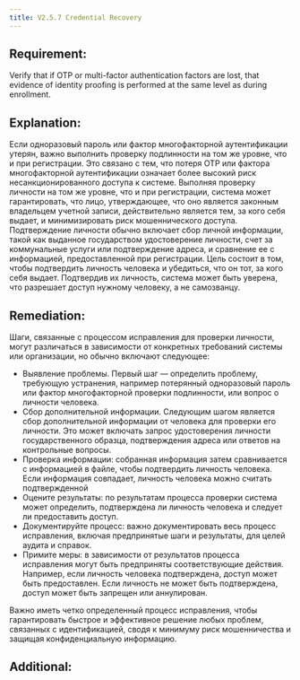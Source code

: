 ```yaml
---
title: V2.5.7 Credential Recovery
---
```




## Requirement:

Verify that if OTP or multi-factor authentication factors are lost, that evidence of identity proofing is performed at the same level as during enrollment.

## Explanation:

Если одноразовый пароль или фактор многофакторной аутентификации утерян, важно выполнить проверку подлинности на том же уровне, что и при регистрации. Это связано с тем, что потеря OTP или фактора многофакторной аутентификации означает более высокий риск несанкционированного доступа к системе. Выполняя проверку личности на том же уровне, что и при регистрации, система может гарантировать, что лицо, утверждающее, что оно является законным владельцем учетной записи, действительно является тем, за кого себя выдает, и минимизировать риск мошеннического доступа. Подтверждение личности обычно включает сбор личной информации, такой как выданное государством удостоверение личности, счет за коммунальные услуги или подтверждение адреса, и сравнение ее с информацией, предоставленной при регистрации. Цель состоит в том, чтобы подтвердить личность человека и убедиться, что он тот, за кого себя выдает. Подтвердив их личность, система может быть уверена, что разрешает доступ нужному человеку, а не самозванцу.

## Remediation:



Шаги, связанные с процессом исправления для проверки личности, могут различаться в зависимости от конкретных требований системы или организации, но обычно включают следующее: 

- Выявление проблемы. Первый шаг — определить проблему, требующую устранения, например потерянный одноразовый пароль или фактор многофакторной проверки подлинности, или вопрос о личности человека. 
- Сбор дополнительной информации. Следующим шагом является сбор дополнительной информации от человека для проверки его личности. Это может включать запрос удостоверения личности государственного образца, подтверждения адреса или ответов на контрольные вопросы. 
- Проверка информации: собранная информация затем сравнивается с информацией в файле, чтобы подтвердить личность человека. Если информация совпадает, личность человека можно считать подтвержденной
-  Оцените результаты: по результатам процесса проверки система может определить, подтверждена ли личность человека и следует ли предоставить доступ. 
- Документируйте процесс: важно документировать весь процесс исправления, включая предпринятые шаги и результаты, для целей аудита и справок. 
- Примите меры: в зависимости от результатов процесса исправления могут быть предприняты соответствующие действия. Например, если личность человека подтверждена, доступ может быть предоставлен. Если личность не может быть подтверждена, доступ может быть запрещен или аннулирован. 


Важно иметь четко определенный процесс исправления, чтобы гарантировать быстрое и эффективное решение любых проблем, связанных с идентификацией, сводя к минимуму риск мошенничества и защищая конфиденциальную информацию.

## Additional:





